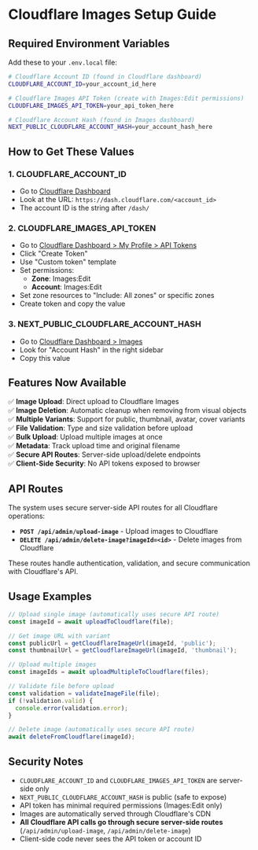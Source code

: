 # Cloudflare Images Setup Guide

## Required Environment Variables

Add these to your `.env.local` file:

```bash
# Cloudflare Account ID (found in Cloudflare dashboard)
CLOUDFLARE_ACCOUNT_ID=your_account_id_here

# Cloudflare Images API Token (create with Images:Edit permissions)
CLOUDFLARE_IMAGES_API_TOKEN=your_api_token_here

# Cloudflare Account Hash (found in Images dashboard)
NEXT_PUBLIC_CLOUDFLARE_ACCOUNT_HASH=your_account_hash_here
```

## How to Get These Values

### 1. CLOUDFLARE_ACCOUNT_ID

- Go to [Cloudflare Dashboard](https://dash.cloudflare.com/)
- Look at the URL: `https://dash.cloudflare.com/<account_id>`
- The account ID is the string after `/dash/`

### 2. CLOUDFLARE_IMAGES_API_TOKEN

- Go to [Cloudflare Dashboard > My Profile > API Tokens](https://dash.cloudflare.com/profile/api-tokens)
- Click "Create Token"
- Use "Custom token" template
- Set permissions:
  - **Zone**: Images:Edit
  - **Account**: Images:Edit
- Set zone resources to "Include: All zones" or specific zones
- Create token and copy the value

### 3. NEXT_PUBLIC_CLOUDFLARE_ACCOUNT_HASH

- Go to [Cloudflare Dashboard > Images](https://dash.cloudflare.com/images)
- Look for "Account Hash" in the right sidebar
- Copy this value

## Features Now Available

✅ **Image Upload**: Direct upload to Cloudflare Images  
✅ **Image Deletion**: Automatic cleanup when removing from visual objects  
✅ **Multiple Variants**: Support for public, thumbnail, avatar, cover variants  
✅ **File Validation**: Type and size validation before upload  
✅ **Bulk Upload**: Upload multiple images at once  
✅ **Metadata**: Track upload time and original filename  
✅ **Secure API Routes**: Server-side upload/delete endpoints  
✅ **Client-Side Security**: No API tokens exposed to browser

## API Routes

The system uses secure server-side API routes for all Cloudflare operations:

- **`POST /api/admin/upload-image`** - Upload images to Cloudflare
- **`DELETE /api/admin/delete-image?imageId=<id>`** - Delete images from Cloudflare

These routes handle authentication, validation, and secure communication with Cloudflare's API.

## Usage Examples

```typescript
// Upload single image (automatically uses secure API route)
const imageId = await uploadToCloudflare(file);

// Get image URL with variant
const publicUrl = getCloudflareImageUrl(imageId, 'public');
const thumbnailUrl = getCloudflareImageUrl(imageId, 'thumbnail');

// Upload multiple images
const imageIds = await uploadMultipleToCloudflare(files);

// Validate file before upload
const validation = validateImageFile(file);
if (!validation.valid) {
  console.error(validation.error);
}

// Delete image (automatically uses secure API route)
await deleteFromCloudflare(imageId);
```

## Security Notes

- `CLOUDFLARE_ACCOUNT_ID` and `CLOUDFLARE_IMAGES_API_TOKEN` are server-side only
- `NEXT_PUBLIC_CLOUDFLARE_ACCOUNT_HASH` is public (safe to expose)
- API token has minimal required permissions (Images:Edit only)
- Images are automatically served through Cloudflare's CDN
- **All Cloudflare API calls go through secure server-side routes** (`/api/admin/upload-image`, `/api/admin/delete-image`)
- Client-side code never sees the API token or account ID

